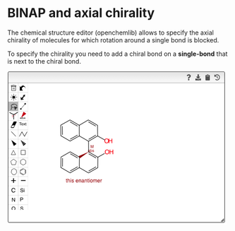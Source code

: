 # BINAP and axial chirality

The chemical structure editor (openchemlib) allows to specify the axial chirality of molecules for which rotation around a single bond is blocked.

To specify the chirality you need to add a chiral bond on a **single-bond** that is next to the chiral bond.

![](binap.png)
